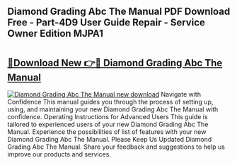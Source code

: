 ## Diamond Grading Abc The Manual PDF Download Free - Part-4D9 User Guide Repair - Service Owner Edition MJPA1

# <h2><a href="http://bc98960.oget.top/?id=Diamond+Grading+Abc+The+Manual">🔗Download New 👉🔴 Diamond Grading Abc The Manual</a></h2>

[![Diamond Grading Abc The Manual new download](https://i.imgur.com/5g1atiW.png)](http://bc98960.oget.top/?id=Diamond+Grading+Abc+The+Manual)
Navigate with Confidence This manual guides you through the process of setting up, using, and maintaining your new Diamond Grading Abc The Manual with confidence. Operating Instructions for Advanced Users This guide is tailored to experienced users of your new Diamond Grading Abc The Manual. Experience the possibilities of list of features with your new Diamond Grading Abc The Manual. Please Keep Us Updated Diamond Grading Abc The Manual. Share your feedback and suggestions to help us improve our products and services.
